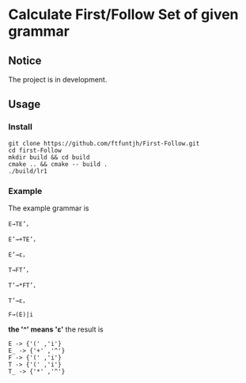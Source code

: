 # Calculate First/Follow Set of given grammar

## Notice
The project is in development.

## Usage
### Install
```
git clone https://github.com/ftfuntjh/First-Follow.git
cd first-Follow
mkdir build && cd build
cmake .. && cmake -- build .
./build/lr1
```

### Example

The example grammar is
```
E→TE’，

E’→+TE’，

E’→ε，

T→FT’，

T’→*FT’，

T’→ε，

F→(E)|i
```
**the '^' means 'ε'**
  the result is
```
E -> {'(' ,'i'}
E_ -> {'+' ,'^'}
F -> {'(' ,'i'}
T -> {'(' ,'i'}
T_ -> {'*' ,'^'}
```



